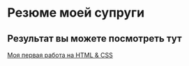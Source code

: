# Резюме моей супруги
## Результат вы можете посмотреть тут

[Моя первая работа на HTML & CSS](https://bogdan9s.github.io/resume/)
